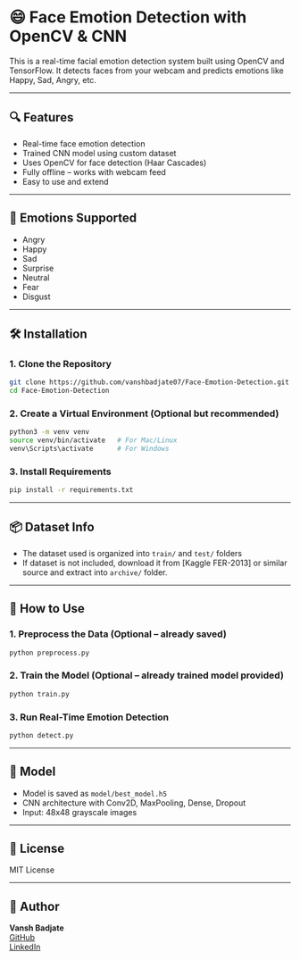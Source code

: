 # 😄 Face Emotion Detection with OpenCV & CNN

This is a real-time facial emotion detection system built using OpenCV and TensorFlow. It detects faces from your webcam and predicts emotions like Happy, Sad, Angry, etc.

---

## 🔍 Features

- Real-time face emotion detection
- Trained CNN model using custom dataset
- Uses OpenCV for face detection (Haar Cascades)
- Fully offline – works with webcam feed
- Easy to use and extend

---

## 🧠 Emotions Supported

- Angry  
- Happy  
- Sad  
- Surprise  
- Neutral  
- Fear  
- Disgust

---

## 🛠️ Installation

### 1. Clone the Repository

```bash
git clone https://github.com/vanshbadjate07/Face-Emotion-Detection.git
cd Face-Emotion-Detection
```

### 2. Create a Virtual Environment (Optional but recommended)

```bash
python3 -m venv venv
source venv/bin/activate   # For Mac/Linux
venv\Scripts\activate      # For Windows
```

### 3. Install Requirements

```bash
pip install -r requirements.txt
```

---

## 📦 Dataset Info

- The dataset used is organized into `train/` and `test/` folders
- If dataset is not included, download it from [Kaggle FER-2013] or similar source and extract into `archive/` folder.

---

## 🚀 How to Use

### 1. Preprocess the Data (Optional – already saved)

```bash
python preprocess.py
```

### 2. Train the Model (Optional – already trained model provided)

```bash
python train.py
```

### 3. Run Real-Time Emotion Detection

```bash
python detect.py
```

---

## 🧠 Model

- Model is saved as `model/best_model.h5`
- CNN architecture with Conv2D, MaxPooling, Dense, Dropout
- Input: 48x48 grayscale images

---

## 📄 License

MIT License

---

## 👤 Author

**Vansh Badjate**  
[GitHub](https://github.com/vanshbadjate07/)  
[LinkedIn](https://www.linkedin.com/in/vansh-badjate1008/)
